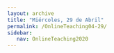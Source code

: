 ```yaml
---
layout: archive
title: "Miércoles, 29 de Abril"
permalink: /OnlineTeaching04-29/
sidebar:
   nav: OnlineTeaching2020
---
```


